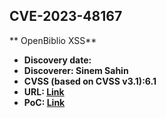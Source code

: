 ## CVE-2023-48167

** OpenBiblio XSS**

- **Discovery date:**
- **Discoverer: Sinem Sahin**
- **CVSS (based on CVSS v3.1):6.1**
- **URL: [Link](https://www.cve.org/CVERecord?id=CVE-2023-48167)**
- **PoC: [Link](https://github.com/sinemsahn/openbiblio-xss)**
